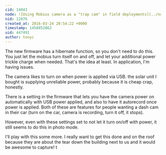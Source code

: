 ```yaml
---
cid: 14043
node: ![Using Mobius camera as a "trap cam" in field deployments](../notes/tonyc/03-22-2016/using-mobius-camera-as-a-trap-cam-in-field-deployments)
nid: 12876
created_at: 2016-03-24 20:54:22 +0000
timestamp: 1458852862
uid: 447491
author: tonyc
---
```


The new firmware has a hibernate function, so you don't need to do this. You just let the mobius turn itself on and off, and let your additional power trickle charge when needed. 
That's the idea at least. In application, I'm having issues.

The camera likes to turn on when power is applied via USB. the solar unit I bought is supplying unreliable power, probably because it is cheap crap, honestly.

There is a setting in the firmware that lets you have the camera power on automatically with USB power applied, and also to have it autorecord once power is applied. Both of these are features for people wanting a dash cam in their car (turn on the car, camera is recording, turn it off, it stops).

However, even with these settings set to not let it turn on/off with power, it still seems to do this in photo mode.

I'll play with this some more. I really want to get this done and on the roof because they are about the tear down the building next to us and it would be awesome to capture!
t

